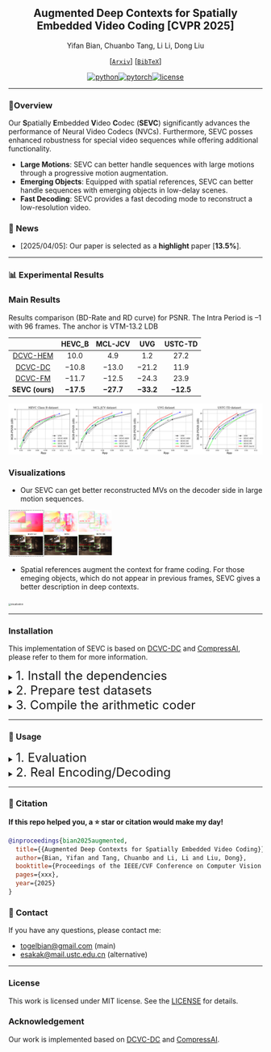 <div align="center">

## Augmented Deep Contexts for Spatially Embedded Video Coding [CVPR 2025]

Yifan Bian, Chuanbo Tang, Li Li, Dong Liu

[[`Arxiv`](https://arxiv.org/abs/2307.12027)] [[`BibTeX`](#citation)] 

[![python](https://img.shields.io/badge/Python-3.8-3776AB?logo=python&logoColor=white)](https://www.python.org/downloads/release/python-380/)[![pytorch](https://img.shields.io/badge/PyTorch-1.12-ee4c2c?logo=pytorch&logoColor=white)](https://pytorch.org/get-started/locally/)[![license](https://img.shields.io/badge/License-MIT-green.svg?labelColor=gray)](#license)

</div>

---

### 📌Overview

Our **S**patially **E**mbedded **V**ideo **C**odec (**SEVC**) significantly advances the performance of Neural Video Codecs (NVCs). Furthermore, SEVC posses enhanced robustness for special video sequences while offering additional functionality.

- **Large Motions**: SEVC can better handle sequences with large motions through a progressive motion augmentation. 
- **Emerging Objects**: Equipped with spatial references, SEVC can better handle sequences with emerging objects in low-delay scenes. 
- **Fast Decoding**: SEVC provides a fast decoding mode to reconstruct a low-resolution video. 

### :loudspeaker: News

* \[2025/04/05\]:  Our paper is selected as a **highlight** paper [**13.5%**].

---

### :bar_chart: Experimental Results

### Main Results

Results comparison (BD-Rate and RD curve) for PSNR. The Intra Period is –1 with 96 frames. The anchor is VTM-13.2 LDB

|                                                              |   HEVC_B    |   MCL-JCV   |     UVG     |   USTC-TD   |
| :----------------------------------------------------------: | :---------: | :---------: | :---------: | :---------: |
| [DCVC-HEM](https://dl.acm.org/doi/abs/10.1145/3503161.3547845) |    10.0     |     4.9     |     1.2     |    27.2     |
| [DCVC-DC](https://openaccess.thecvf.com/content/CVPR2023/papers/Li_Neural_Video_Compression_With_Diverse_Contexts_CVPR_2023_paper.pdf) |   $-$10.8   |   $-$13.0   |   $-$21.2   |    11.9     |
| [DCVC-FM](https://openaccess.thecvf.com/content/CVPR2024/papers/Li_Neural_Video_Compression_with_Feature_Modulation_CVPR_2024_paper.pdf) |   $-$11.7   |   $-$12.5   |   $-$24.3   |    23.9     |
|                       **SEVC (ours)**                        | **$-$17.5** | **$-$27.7** | **$-$33.2** | **$-$12.5** |

<img src="./assets/rd.png" alt="visualization" style="zoom:50%;"/>

### Visualizations

- Our SEVC can get better reconstructed MVs on the decoder side in large motion sequences. 

<img src="./assets/motion_compare.png" alt="visualization" style="zoom:20%;"/>

- Spatial references augment the context for frame coding. For those emeging objects, which do not appear in previous frames, SEVC gives a better description in deep contexts.

<img src="./assets/visualization.png" alt="visualization" style="zoom:30%;"/>

---

### Installation

This implementation of SEVC is based on [DCVC-DC](https://github.com/microsoft/DCVC/tree/main/DCVC-family/DCVC-DC) and [CompressAI](https://github.com/InterDigitalInc/CompressAI), please refer to them for more information.

<details>
  <summary><font size="5">1. Install the dependencies</font></summary><br>

```shell
conda create -n $YOUR_PY38_ENV_NAME python=3.8
conda activate $YOUR_PY38_ENV_NAME

conda install pytorch==1.10.0 torchvision==0.11.0 cudatoolkit=11.3 -c pytorch
pip install pytorch_ssim scipy matplotlib tqdm bd-metric pillow pybind11
```

</details>

<details>
  <summary><font size="5">2. Prepare test datasets</font></summary><br>

For testing the RGB sequences, we use [FFmpeg]](https://github.com/FFmpeg/FFmpeg) to convert original YUV 420 data to RGB data.

A recommended structure of dataset is like:

```
test_datasets/
    ├── HEVC_B/
    │   ├── BQTerrace_1920x1080_60/
    │   │   ├── im00001.png
    │   │   ├── im00002.png
    │   │   ├── im00003.png
    │   │   └── ...
    │   ├── BasketballDrive_1920x1080_50/
    │   │   ├── im00001.png
    │   │   ├── im00002.png
    │   │   ├── im00003.png
    │   │   └── ...
    │   └── ...
    ├── HEVC_C/
    │   └── ... (like HEVC_B)
    └── HEVC_D/
        └── ... (like HEVC_C)
```

</details>

<details>
  <summary><font size="5">3. Compile the arithmetic coder</font></summary><br>

If you need real bitstream writing, please compile the arithmetic coder through the following commands.

> On Windows

```
cd src
mkdir build
cd build
conda activate $YOUR_PY38_ENV_NAME
cmake ../cpp -G "Visual Studio 16 2019" -A x64
cmake --build . --config Release
```

> On Linux

```
sudo apt-get install cmake g++
cd src
mkdir build
cd build
conda activate $YOUR_PY38_ENV_NAME
cmake ../cpp -DCMAKE_BUILD_TYPE=Release
make -j
```

</details>

---

### :rocket: Usage

<details>
  <summary><font size="5">1. Evaluation</font></summary><br>

Run the following command to evaluate the model and generate a json file which contains test results. 

```shell
python test.py --i_frame_model_path ./ckpt/I_frame_model.pth.tar --p_frame_model_path ./ckpt/P_frame_model.pth.tar --rate_num 4 --test_config ./config_F96-IP-1.json --cuda 1 --worker 1 --output_path output.json
```

- We use the same Intra model as DCVC-DC. `I_frame_model.pth.tar` can be downloaded from [DCVC-DC](https://github.com/microsoft/DCVC/tree/main/DCVC-family/DCVC-DC).
- Our `P_frame_model.pth.tar` can be downloaded from [xxx](https://github.com/microsoft/DCVC/tree/main/DCVC-family/DCVC-DC).

Put the model weights into `./ckpt`  directory and run the above command.

Our model supports variable bitrate. Set different `i_frame_q_indexes`  and `p_frame_q_indexes` to evaluate different bitrates.

```
python test.py --i_frame_model_path /data/Tombobo/DCVC_bo/model/Iframe/cvpr2023_image_psnr.pth.tar --p_frame_model_path /data/Tombobo/DCVC_bo/model/BYF/Final/LBNVC_psnr_f6w0.1_f32w0.05_epo5.pth.tar --rate_num 4 --test_config ./config_F96-IP-1.json --cuda 1 --worker 1 --output_path output.json
```

</details>

<details>
  <summary><font size="5">2. Real Encoding/Decoding</font></summary><br>

If you want

</details>

---

### :book: Citation

**If this repo helped you, a ⭐ star or citation would make my day!**

```bibtex
@inproceedings{bian2025augmented,
  title={{Augmented Deep Contexts for Spatially Embedded Video Coding}},
  author={Bian, Yifan and Tang, Chuanbo and Li, Li and Liu, Dong},
  booktitle={Proceedings of the IEEE/CVF Conference on Computer Vision and Pattern Recognition (CVPR)},
  pages={xxx},
  year={2025}
}
```

### :email: Contact

If you have any questions, please contact me: 

- togelbian@gmail.com (main)
- esakak@mail.ustc.edu.cn (alternative)

---

### License

This work is licensed under MIT license. See the [LICENSE](https://github.com/Luciennnnnnn/DualFormer/blob/main/LICENSE) for details.

### Acknowledgement

Our work is implemented based on [DCVC-DC](https://github.com/microsoft/DCVC/tree/main/DCVC-family/DCVC-DC) and [CompressAI](https://github.com/InterDigitalInc/CompressAI).